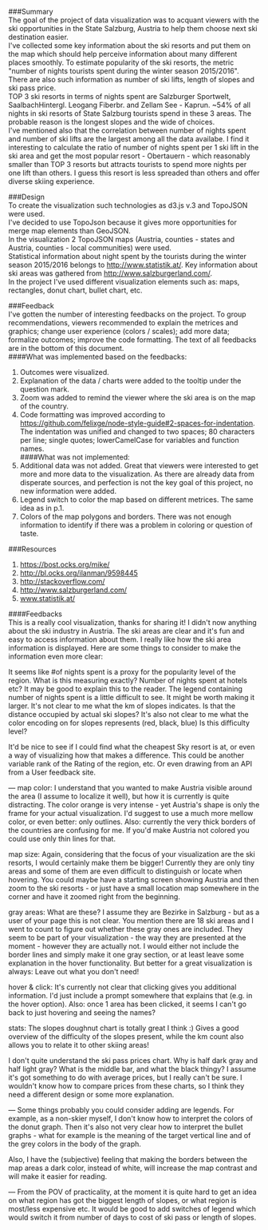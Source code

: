 ###Summary   
The goal of the project of data visualization was to acquant viewers with the ski opportunities in the State Salzburg, Austria to help them choose next ski destination easier.   
I've collected some key information about the ski resorts and put them on the map which should help perceive information about many different places smoothly. To estimate popularity of the ski resorts, the metric "number of nights tourists spent during the winter season 2015/2016". There are also such information as number of ski lifts, length of slopes and ski pass price.  
TOP 3 ski resorts in terms of nights spent are Salzburger Sportwelt, SaalbachHintergl. Leogang Fiberbr. and Zellam See - Kaprun. ~54% of all nights in ski resorts of State Salzburg tourists spend in these 3 areas. The probable reason is the longest slopes and the wide of choices.  
I've mentioned also that the correlation between number of nights spent and number of ski lifts are the largest among all the data availabe. I find it interesting to calculate the ratio of number of nights spent per 1 ski lift in the ski area and get the most popular resort - Obertauern - which reasonably smaller than TOP 3 resorts but attracts tourists to spend more nights per one lift than others. I guess this resort is less spreaded than others and offer diverse skiing experience.  
   
###Design   
To create the visualization such technologies as d3.js v.3 and TopoJSON were used.   
I've decided to use TopoJson because it gives more opportunities for merge map elements than GeoJSON.   
In the visualization 2 TopoJSON maps (Austria, counties - states and Austria, counties - local communities) were used.   
Statistical information about night spent by the tourists during the winter season 2015/2016 belongs to http://www.statistik.at/. Key information about ski areas was gathered from http://www.salzburgerland.com/.   
In the project I've used different visualization elements such as: maps, rectangles, donut chart, bullet chart, etc.   
   
###Feedback   
I've gotten the number of interesting feedbacks on the project. To group recommendations, viewers recommended to explain the metrices and graphics; change user experience (colors / scales); add more data; formalize outcomes; improve the code formatting. The text of all feedbacks are in the bottom of this document.  
####What was implemented based on the feedbacks:
1. Outcomes were visualized.   
2. Explanation of the data / charts were added to the tooltip under the question mark.    
3. Zoom was added to remind the viewer where the ski area is on the map of the country.    
4. Code formatting was improved according to https://github.com/felixge/node-style-guide#2-spaces-for-indentation. The indentation was unified and changed to two spaces; 80 characters per line; single quotes; lowerCamelCase for variables and function names.    
####What was not implemented:    
1.  Additional data was not added. Great that viewers were interested to get more and more data to the visualization. As there are already data from disperate sources, and perfection is not the key goal of this project, no new information were added.   
2.  Legend switch to color the map based on different metrices. The same idea as in p.1.    
3. Colors of the map polygons and borders. There was not enough information to identify if there was a problem in coloring or question of taste.    
   
###Resources   
1.  https://bost.ocks.org/mike/   
2. http://bl.ocks.org/ilanman/9598445   
3. http://stackoverflow.com/   
4. http://www.salzburgerland.com/   
5. www.statistik.at/   


####Feedbacks  
This is a really cool visualization, thanks for sharing it! I didn't now anything about the ski industry in Austria. The ski areas are clear and it's fun and easy to access information about them. I really like how the ski area information is displayed. Here are some things to consider to make the information even more clear:

It seems like #of nights spent is a proxy for the popularity level of the region. What is this measuring exactly? Number of nights spent at hotels etc? It may be good to explain this to the reader.
The legend containing number of nights spent is a little difficult to see. It might be worth making it larger.
It's not clear to me what the km of slopes indicates. Is that the distance occupied by actual ski slopes?
It's also not clear to me what the color encoding on for slopes represents (red, black, blue) Is this difficulty level?

It'd be nice to see if I could find what the cheapest Sky resort is at, or even a way of visualizing how that makes a difference. This could be another variable rank of the Rating of the region, etc. Or even drawing from an API from a User feedback site.

—
map color:
I understand that you wanted to make Austria visible around the area (I assume to localize it well), but how it is currently is quite distracting.
The color orange is very intense - yet Austria's shape is only the frame for your actual visualization. I'd suggest to use a much more mellow color, or even better: only outlines.
Also: currently the very thick borders of the countries are confusing for me. If you'd make Austria not colored you could use only thin lines for that.

map size:
Again, considering that the focus of your visualization are the ski resorts, I would certainly make them be bigger! Currently they are only tiny areas and some of them are even difficult to distinguish or locate when hovering.
You could maybe have a starting screen showing Austria and then zoom to the ski resorts - or just have a small location map somewhere in the corner and have it zoomed right from the beginning.

gray areas:
What are these? I assume they are Bezirke in Salzburg - but as a user of your page this is not clear. You mention there are 18 ski areas and I went to count to figure out whether these gray ones are included.
They seem to be part of your visualization - the way they are presented at the moment - however they are actually not.
I would either not include the border lines and simply make it one gray section, or at least leave some explanation in the hover functionality.
But better for a great visualization is always: Leave out what you don't need!

hover & click:
It's currently not clear that clicking gives you additional information. I'd just include a prompt somewhere that explains that (e.g. in the hover option).
Also: once 1 area has been clicked, it seems I can't go back to just hovering and seeing the names?

stats:
The slopes doughnut chart is totally great I think :)
Gives a good overview of the difficulty of the slopes present, while the km count also allows you to relate it to other skiing areas!

I don't quite understand the ski pass prices chart. Why is half dark gray and half light gray? What is the middle bar, and what the black thingy? I assume it's got something to do with average prices, but I really can't be sure. I wouldn't know how to compare prices from these charts, so I think they need a different design or some more explanation.

—
Some things probably you could consider adding are legends. For example, as a non-skier myself, I don't know how to interpret the colors of the donut graph. Then it's also not very clear how to interpret the bullet graphs - what for example is the meaning of the target vertical line and of the grey colors in the body of the graph.

Also, I have the (subjective) feeling that making the borders between the map areas a dark color, instead of white, will increase the map contrast and will make it easier for reading.

— 
From the POV of practicality, at the moment it is quite hard to get an idea on what region has got the biggest length of slopes, or what region is most/less expensive etc. It would be good to add switches of legend which would switch it from number of days to cost of ski pass or length of slopes.
